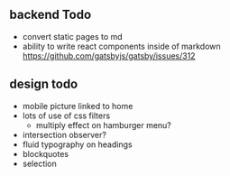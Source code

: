 ## backend Todo
* convert static pages to md
* ability to write react components inside of markdown https://github.com/gatsbyjs/gatsby/issues/312

## design todo
* mobile picture linked to home
* lots of use of css filters
  * multiply effect on hamburger menu?
* intersection observer?
* fluid typography on headings
* blockquotes
* selection
